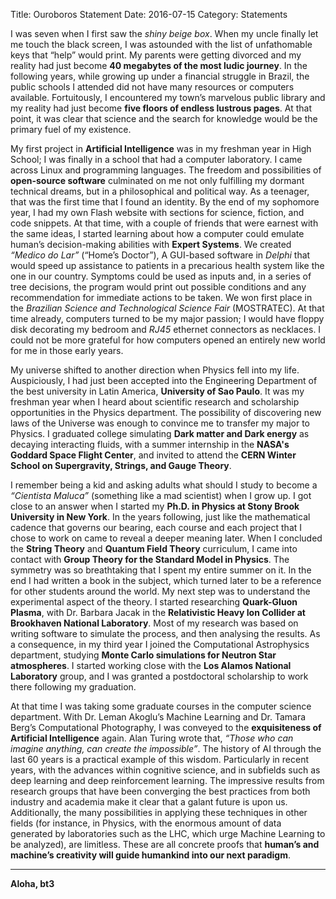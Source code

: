 Title: Ouroboros Statement
Date: 2016-07-15
Category: Statements


I was seven when I first saw the *shiny beige box*. When my uncle finally let me touch the black screen, I was astounded with the list of unfathomable keys that “help” would print. My parents were getting divorced and my reality had just become **40 megabytes of the most ludic journey**. In the following years, while growing up under a financial struggle in Brazil, the public schools I attended did not have many resources or computers available. Fortuitously, I encountered my town’s marvelous public library and my reality had just become **five floors of endless lustrous pages**. At that point, it was clear that science and the search for knowledge would be the primary fuel of my existence. 

My first project in **Artificial Intelligence** was in my freshman year in High School; I was finally in a school that had a computer laboratory. I came across Linux and programming languages. The freedom and possibilities of **open-source software** culminated on me not only fulfilling my dormant technical dreams, but in a philosophical and political way. As a teenager, that was the first time that I found an identity. By the end of my sophomore year, I had my own Flash website with sections for science, fiction, and code snippets.  At that time, with a couple of friends that were earnest with the same ideas, I started learning about how a computer could emulate human’s decision-making abilities with **Expert Systems**. We created *“Medico do Lar”* (“Home’s Doctor”), A GUI-based software in *Delphi* that would speed up assistance to patients in a precarious health system like the one in our country. Symptoms could be used as inputs and, in a series of tree decisions, the program would print out possible conditions and any recommendation for immediate actions to be taken. We won first place in the *Brazilian Science and Technological Science Fair* (MOSTRATEC). At that time already, computers turned to be my major passion; I would have floppy disk decorating my bedroom and *RJ45* ethernet connectors as necklaces. I could not be more grateful for how computers opened an entirely new world for me in those early years. 

My universe shifted to another direction when Physics fell into my life. Auspiciously, I had just been accepted into the Engineering Department of the best university in Latin America, **University of Sao Paulo**. It was my freshman year when I heard about scientific research and scholarship opportunities in the Physics department. The possibility of discovering new laws of the Universe was enough to convince me to transfer my major to Physics. I graduated college simulating **Dark matter and Dark energy** as decaying interacting fluids, with a summer internship in the **NASA's Goddard Space Flight Center**, and invited to attend the **CERN Winter School on Supergravity, Strings, and Gauge Theory**.  

I remember being a kid and asking adults what should I study to become a *“Cientista Maluca”* (something like a mad scientist) when I grow up. I got close to an answer when I started my **Ph.D. in Physics at Stony Brook University in New York**. In the years following, just like the mathematical cadence that governs our bearing, each course and each project that I chose to work on came to reveal a deeper meaning later. When I concluded the **String Theory** and **Quantum Field Theory** curriculum, I came into contact with **Group Theory for the Standard Model in Physics**. The symmetry was so breathtaking that I spent my entire summer on it. In the end I had written a book in the subject, which turned later to be a reference for other students around the world. My next step was to understand the experimental aspect of the theory. I started researching **Quark-Gluon Plasma**, with Dr. Barbara Jacak in the **Relativistic Heavy Ion Collider at Brookhaven National Laboratory**. Most of my research was based on writing software to simulate the process, and then analysing the results. As a consequence, in my third year I joined the Computational Astrophysics department, studying **Monte Carlo simulations for Neutron Star atmospheres**. I started working close with the **Los Alamos National Laboratory** group, and I was granted a postdoctoral scholarship to work there following my graduation.

At that time I was taking some graduate courses in the computer science department. With Dr. Leman Akoglu’s Machine Learning and Dr. Tamara Berg’s Computational Photography, I was conveyed to the **exquisiteness of Artificial Intelligence** again. Alan Turing wrote that, *“Those who can imagine anything, can create the impossible”*. The history of AI through the last 60 years is a practical example of this wisdom. Particularly in recent years, with the advances within cognitive science, and in subfields such as deep learning and deep reinforcement learning. The impressive results from research groups that have been converging the best practices from both industry and academia make it clear that a galant future is upon us. Additionally, the many possibilities in applying these techniques in other fields (for instance, in Physics, with the enormous amount of data generated by laboratories such as the LHC, which urge Machine Learning to be analyzed), are limitless. These are all concrete proofs that **human’s and machine’s creativity will guide humankind into our next paradigm**. 


----

**Aloha, bt3**